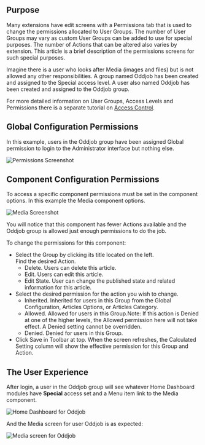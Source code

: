 <!-- Filename: Help4.x:Edit_Permissions / Display title: Edit Permissions -->

## Purpose

Many extensions have edit screens with a Permissions tab that is used to change
the permissions allocated to User Groups. The number of User Groups may vary
as custom User Groups can be added to use for special purposes. The
number of Actions that can be altered also varies by extension. This article
is a brief description of the permissions screens for such special
purposes.

Imagine there is a user who looks after Media (images and files) but
is not allowed any other responsibilities. A group named Oddjob has been
created and assigned to the Special access level. A user also named Oddjob has
been created and assigned to the Oddjob group.

For more detailed information on User Groups, Access Levels and Permissions
there is a separate tutorial on [Access Control](jdocmanual?article=user/users/access-control).

## Global Configuration Permissions

In this example, users in the Oddjob group have been assigned Global
permission to login to the Administrator interface but nothing else.

![Permissions Screenshot](../../../en/images/common-elements/global-configuration-permissions-tab.png)

## Component Configuration Permissions

To access a specific component permissions must be set in the component options.
In this example the Media component options.

![Media Screenshot](../../../en/images/common-elements/media-options-permissions-tab.png)

You will notice that this component has fewer Actions available and the Oddjob
group is allowed just enough permissions to do the job.

To change the permissions for this component:

* Select the Group by clicking its title located on the left.<br>
    Find the desired Action.
    * Delete. Users can delete this article.
    * Edit. Users can edit this article.
    * Edit State. User can change the published state and related information for this article.
* Select the desired permission for the action you wish to change.
    * Inherited. Inherited for users in this Group from the Global Configuration, Articles Options, or Articles Category.
    * Allowed. Allowed for users in this Group.Note: If this action is Denied at one of the higher levels, the Allowed permission here will not take effect. A Denied setting cannot be overridden.
    * Denied. Denied for users in this Group.
* Click Save in Toolbar at top. When the screen refreshes, the Calculated Setting column will show the effective permission for this Group and Action.

## The User Experience

After login, a user in the Oddjob group will see whatever Home Dashboard
modules have **Special** access set and a Menu item link to the Media component.

![Home Dashboard for Oddjob](../../../en/images/common-elements/home-dashboard-for-oddjob.png)

And the Media screen for user Oddjob is as expected:

![Media screen for Oddjob](../../../en/images/common-elements/media-screen-for-oddjob.png)
